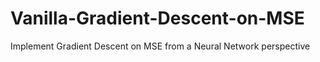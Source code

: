 # Vanilla-Gradient-Descent-on-MSE
Implement Gradient Descent on MSE from a Neural Network perspective
